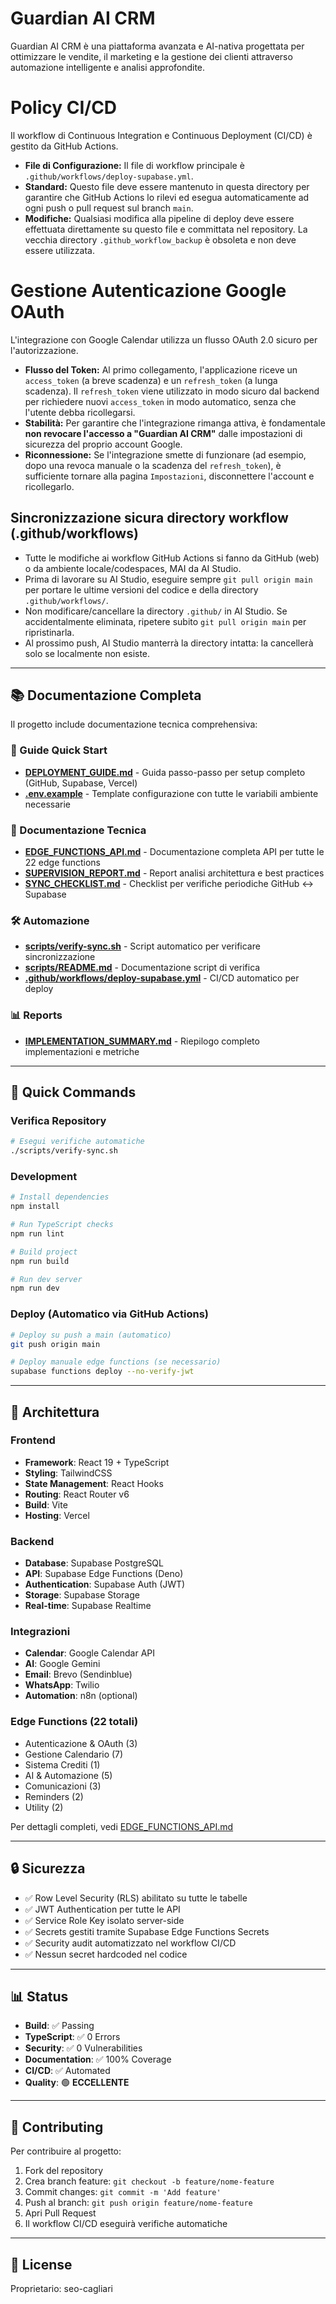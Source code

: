 # Guardian AI CRM

Guardian AI CRM è una piattaforma avanzata e AI-nativa progettata per ottimizzare le vendite, il marketing e la gestione dei clienti attraverso automazione intelligente e analisi approfondite.

# Policy CI/CD

Il workflow di Continuous Integration e Continuous Deployment (CI/CD) è gestito da GitHub Actions.

- **File di Configurazione:** Il file di workflow principale è `.github/workflows/deploy-supabase.yml`.
- **Standard:** Questo file deve essere mantenuto in questa directory per garantire che GitHub Actions lo rilevi ed esegua automaticamente ad ogni push o pull request sul branch `main`.
- **Modifiche:** Qualsiasi modifica alla pipeline di deploy deve essere effettuata direttamente su questo file e committata nel repository. La vecchia directory `.github_workflow_backup` è obsoleta e non deve essere utilizzata.

# Gestione Autenticazione Google OAuth

L'integrazione con Google Calendar utilizza un flusso OAuth 2.0 sicuro per l'autorizzazione.

- **Flusso del Token:** Al primo collegamento, l'applicazione riceve un `access_token` (a breve scadenza) e un `refresh_token` (a lunga scadenza). Il `refresh_token` viene utilizzato in modo sicuro dal backend per richiedere nuovi `access_token` in modo automatico, senza che l'utente debba ricollegarsi.
- **Stabilità:** Per garantire che l'integrazione rimanga attiva, è fondamentale **non revocare l'accesso a "Guardian AI CRM"** dalle impostazioni di sicurezza del proprio account Google.
- **Riconnessione:** Se l'integrazione smette di funzionare (ad esempio, dopo una revoca manuale o la scadenza del `refresh_token`), è sufficiente tornare alla pagina `Impostazioni`, disconnettere l'account e ricollegarlo.

## Sincronizzazione sicura directory workflow (.github/workflows)

- Tutte le modifiche ai workflow GitHub Actions si fanno da GitHub (web) o da ambiente locale/codespaces, MAI da AI Studio.
- Prima di lavorare su AI Studio, eseguire sempre `git pull origin main` per portare le ultime versioni del codice e della directory `.github/workflows/`.
- Non modificare/cancellare la directory `.github/` in AI Studio. Se accidentalmente eliminata, ripetere subito `git pull origin main` per ripristinarla.
- Al prossimo push, AI Studio manterrà la directory intatta: la cancellerà solo se localmente non esiste.

---

## 📚 Documentazione Completa

Il progetto include documentazione tecnica comprehensiva:

### 🚀 Guide Quick Start
- **[DEPLOYMENT_GUIDE.md](./DEPLOYMENT_GUIDE.md)** - Guida passo-passo per setup completo (GitHub, Supabase, Vercel)
- **[.env.example](./.env.example)** - Template configurazione con tutte le variabili ambiente necessarie

### 📖 Documentazione Tecnica
- **[EDGE_FUNCTIONS_API.md](./EDGE_FUNCTIONS_API.md)** - Documentazione completa API per tutte le 22 edge functions
- **[SUPERVISION_REPORT.md](./SUPERVISION_REPORT.md)** - Report analisi architettura e best practices
- **[SYNC_CHECKLIST.md](./SYNC_CHECKLIST.md)** - Checklist per verifiche periodiche GitHub ↔️ Supabase

### 🛠️ Automazione
- **[scripts/verify-sync.sh](./scripts/verify-sync.sh)** - Script automatico per verificare sincronizzazione
- **[scripts/README.md](./scripts/README.md)** - Documentazione script di verifica
- **[.github/workflows/deploy-supabase.yml](./.github/workflows/deploy-supabase.yml)** - CI/CD automatico per deploy

### 📊 Reports
- **[IMPLEMENTATION_SUMMARY.md](./IMPLEMENTATION_SUMMARY.md)** - Riepilogo completo implementazioni e metriche

---

## 🔧 Quick Commands

### Verifica Repository
```bash
# Esegui verifiche automatiche
./scripts/verify-sync.sh
```

### Development
```bash
# Install dependencies
npm install

# Run TypeScript checks
npm run lint

# Build project
npm run build

# Run dev server
npm run dev
```

### Deploy (Automatico via GitHub Actions)
```bash
# Deploy su push a main (automatico)
git push origin main

# Deploy manuale edge functions (se necessario)
supabase functions deploy --no-verify-jwt
```

---

## 🎯 Architettura

### Frontend
- **Framework**: React 19 + TypeScript
- **Styling**: TailwindCSS
- **State Management**: React Hooks
- **Routing**: React Router v6
- **Build**: Vite
- **Hosting**: Vercel

### Backend
- **Database**: Supabase PostgreSQL
- **API**: Supabase Edge Functions (Deno)
- **Authentication**: Supabase Auth (JWT)
- **Storage**: Supabase Storage
- **Real-time**: Supabase Realtime

### Integrazioni
- **Calendar**: Google Calendar API
- **AI**: Google Gemini
- **Email**: Brevo (Sendinblue)
- **WhatsApp**: Twilio
- **Automation**: n8n (optional)

### Edge Functions (22 totali)
- Autenticazione & OAuth (3)
- Gestione Calendario (7)
- Sistema Crediti (1)
- AI & Automazione (5)
- Comunicazioni (3)
- Reminders (2)
- Utility (2)

Per dettagli completi, vedi [EDGE_FUNCTIONS_API.md](./EDGE_FUNCTIONS_API.md)

---

## 🔒 Sicurezza

- ✅ Row Level Security (RLS) abilitato su tutte le tabelle
- ✅ JWT Authentication per tutte le API
- ✅ Service Role Key isolato server-side
- ✅ Secrets gestiti tramite Supabase Edge Functions Secrets
- ✅ Security audit automatizzato nel workflow CI/CD
- ✅ Nessun secret hardcoded nel codice

---

## 📊 Status

- **Build**: ✅ Passing
- **TypeScript**: ✅ 0 Errors
- **Security**: ✅ 0 Vulnerabilities
- **Documentation**: ✅ 100% Coverage
- **CI/CD**: ✅ Automated
- **Quality**: 🟢 **ECCELLENTE**

---

## 🤝 Contributing

Per contribuire al progetto:

1. Fork del repository
2. Crea branch feature: `git checkout -b feature/nome-feature`
3. Commit changes: `git commit -m 'Add feature'`
4. Push al branch: `git push origin feature/nome-feature`
5. Apri Pull Request
6. Il workflow CI/CD eseguirà verifiche automatiche

---

## 📄 License

Proprietario: seo-cagliari
